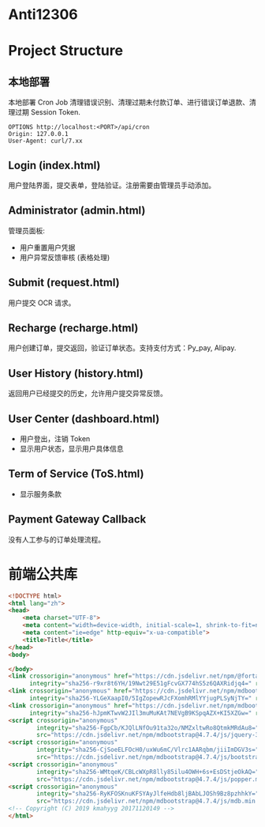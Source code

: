 # Anti12306

# Project Structure

## 本地部署

本地部署 Cron Job 清理错误识别、清理过期未付款订单、进行错误订单退款、清理过期 Session Token.

```http request
OPTIONS http://localhost:<PORT>/api/cron
Origin: 127.0.0.1
User-Agent: curl/7.xx
```

## Login (index.html)

用户登陆界面，提交表单，登陆验证。注册需要由管理员手动添加。

## Administrator (admin.html)

管理员面板:

- 用户重置用户凭据
- 用户异常反馈审核 (表格处理)

## Submit (request.html)

用户提交 OCR 请求。

## Recharge (recharge.html)

用户创建订单，提交返回，验证订单状态。支持支付方式：Py_pay, Alipay.

## User History (history.html)

返回用户已经提交的历史，允许用户提交异常反馈。

## User Center (dashboard.html)

- 用户登出，注销 Token
- 显示用户状态，显示用户具体信息

## Term of Service (ToS.html)

- 显示服务条款

## Payment Gateway Callback

没有人工参与的订单处理流程。

# 前端公共库

```html
<!DOCTYPE html>
<html lang="zh">
<head>
    <meta charset="UTF-8">
    <meta content="width=device-width, initial-scale=1, shrink-to-fit=no" name="viewport">
    <meta content="ie=edge" http-equiv="x-ua-compatible">
    <title>Title</title>
</head>
<body>

</body>
<link crossorigin="anonymous" href="https://cdn.jsdelivr.net/npm/@fortawesome/fontawesome-free@5.7.0/css/all.min.css"
      integrity="sha256-r9xr8t6YH/19Nwt29E51gFcvGX774hS5z6QAXRidjq4=" rel="stylesheet">
<link crossorigin="anonymous" href="https://cdn.jsdelivr.net/npm/mdbootstrap@4.7.4/css/bootstrap.min.css"
      integrity="sha256-YLGeXaapI0/5IgZopewRJcFXomhRMlYYjugPLSyNjTY=" rel="stylesheet">
<link crossorigin="anonymous" href="https://cdn.jsdelivr.net/npm/mdbootstrap@4.7.4/css/mdb.min.css"
      integrity="sha256-hJpmKTwvW2JIl3muMuKAt7NEVgB9KSpqAZX+KI5XZGw=" rel="stylesheet">
<script crossorigin="anonymous"
        integrity="sha256-FgpCb/KJQlLNfOu91ta32o/NMZxltwRo8QtmkMRdAu8="
        src="https://cdn.jsdelivr.net/npm/mdbootstrap@4.7.4/js/jquery-3.3.1.min.js"></script>
<script crossorigin="anonymous"
        integrity="sha256-CjSoeELFOcH0/uxWu6mC/Vlrc1AARqbm/jiiImDGV3s="
        src="https://cdn.jsdelivr.net/npm/mdbootstrap@4.7.4/js/bootstrap.min.js"></script>
<script crossorigin="anonymous"
        integrity="sha256-WMtqeK/CBLcWXpR8lly85ilu4OWH+6s+EsDStjeOkAQ="
        src="https://cdn.jsdelivr.net/npm/mdbootstrap@4.7.4/js/popper.min.js"></script>
<script crossorigin="anonymous"
        integrity="sha256-RyKFOSKnuKFSYAyJlfeHdb8ljBAbLJOSh9Bz8pzhhkY="
        src="https://cdn.jsdelivr.net/npm/mdbootstrap@4.7.4/js/mdb.min.js"></script>
<!-- Copyright (C) 2019 kmahyyg 20171120149 -->
</html>
```
